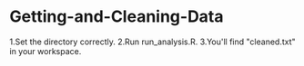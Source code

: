 Getting-and-Cleaning-Data
=========================
1.Set the directory correctly.
2.Run run_analysis.R.
3.You'll find "cleaned.txt" in your workspace.
